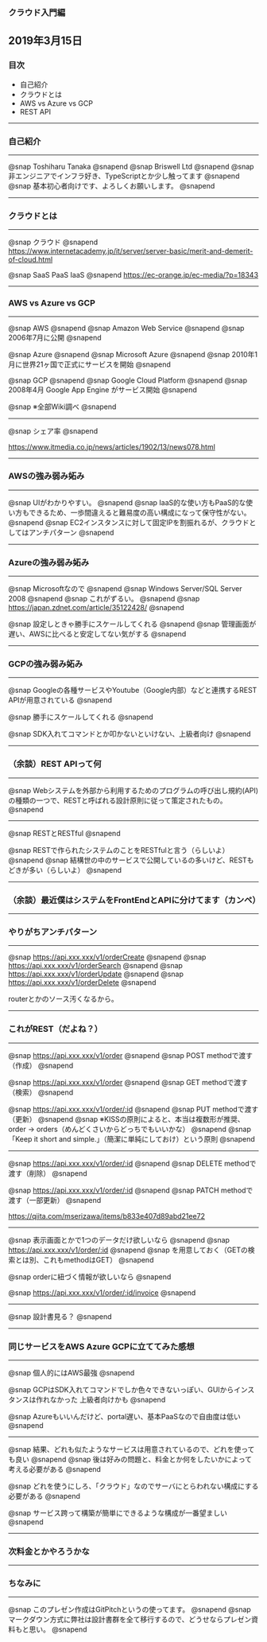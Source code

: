 ### クラウド入門編

2019年3月15日
---


### 目次
* 自己紹介
* クラウドとは
* AWS vs Azure vs GCP
* REST API


---


### 自己紹介


---
@snap
Toshiharu Tanaka
@snapend
@snap
Briswell Ltd
@snapend
@snap
非エンジニアでインフラ好き、TypeScriptとか少し触ってます
@snapend
@snap
基本初心者向けです、よろしくお願いします。
@snapend


---


### クラウドとは

---
@snap
クラウド
@snapend
https://www.internetacademy.jp/it/server/server-basic/merit-and-demerit-of-cloud.html

@snap
SaaS PaaS IaaS
@snapend
https://ec-orange.jp/ec-media/?p=18343

---

### AWS vs Azure vs GCP

---
@snap
AWS
@snapend
@snap
Amazon Web Service
@snapend
@snap
2006年7月に公開
@snapend

@snap
Azure
@snapend
@snap
Microsoft Azure
@snapend
@snap
2010年1月に世界21ヶ国で正式にサービスを開始
@snapend

@snap
GCP
@snapend
@snap
Google Cloud Platform
@snapend
@snap
2008年4月 Google App Engine がサービス開始
@snapend

@snap
※全部Wiki調べ
@snapend

---

@snap
シェア率
@snapend

https://www.itmedia.co.jp/news/articles/1902/13/news078.html

---

### AWSの強み弱み妬み

---
@snap
UIがわかりやすい。
@snapend
@snap
IaaS的な使い方もPaaS的な使い方もできるため、一歩間違えると難易度の高い構成になって保守性がない。
@snapend
@snap
EC2インスタンスに対して固定IPを割振れるが、クラウドとしてはアンチパターン
@snapend

---

### Azureの強み弱み妬み

---
@snap
Microsoftなので
@snapend
@snap
Windows Server/SQL Server 2008
@snapend
@snap
これがずるい。
@snapend
@snap
https://japan.zdnet.com/article/35122428/
@snapend

@snap
設定しときゃ勝手にスケールしてくれる
@snapend
@snap
管理画面が遅い、AWSに比べると安定してない気がする
@snapend

---


### GCPの強み弱み妬み

---
@snap
Googleの各種サービスやYoutube（Google内部）などと連携するREST APIが用意されている
@snapend

@snap
勝手にスケールしてくれる
@snapend

@snap
SDK入れてコマンドとか叩かないといけない、上級者向け
@snapend

---


### （余談）REST APIって何

---

@snap
Webシステムを外部から利用するためのプログラムの呼び出し規約(API)の種類の一つで、RESTと呼ばれる設計原則に従って策定されたもの。
@snapend

---

@snap
RESTとRESTful
@snapend

@snap
RESTで作られたシステムのことをRESTfulと言う（らしいよ）
@snapend
@snap
結構世の中のサービスで公開しているの多いけど、RESTもどきが多い（らしいよ）
@snapend

---

### （余談）最近僕はシステムをFrontEndとAPIに分けてます（カンペ）

---


### やりがちアンチパターン

---

@snap
https://api.xxx.xxx/v1/orderCreate
@snapend
@snap
https://api.xxx.xxx/v1/orderSearch
@snapend
@snap
https://api.xxx.xxx/v1/orderUpdate
@snapend
@snap
https://api.xxx.xxx/v1/orderDelete
@snapend

routerとかのソース汚くなるから。

---

### これがREST（だよね？）

---
@snap
https://api.xxx.xxx/v1/order
@snapend
@snap
POST methodで渡す（作成）
@snapend

@snap
https://api.xxx.xxx/v1/order
@snapend
@snap
GET methodで渡す（検索）
@snapend

@snap
https://api.xxx.xxx/v1/order/:id
@snapend
@snap
PUT methodで渡す（更新）
@snapend
@snap
※KISSの原則によると、本当は複数形が推奨、order → orders（めんどくさいからどっちでもいいかな）
@snapend
@snap
「Keep it short and simple.」（簡潔に単純にしておけ）という原則
@snapend

---

@snap
https://api.xxx.xxx/v1/order/:id
@snapend
@snap
DELETE methodで渡す（削除）
@snapend

@snap
https://api.xxx.xxx/v1/order/:id
@snapend
@snap
PATCH methodで渡す（一部更新）
@snapend

https://qiita.com/mserizawa/items/b833e407d89abd21ee72

---

@snap
表示画面とかで1つのデータだけ欲しいなら
@snapend
@snap
https://api.xxx.xxx/v1/order/:id
@snapend
@snap
を用意しておく（GETの検索とは別、これもmethodはGET）
@snapend

@snap
orderに紐づく情報が欲しいなら
@snapend

@snap
https://api.xxx.xxx/v1/order/:id/invoice
@snapend

---

@snap
設計書見る？
@snapend

---

### 同じサービスをAWS Azure GCPに立ててみた感想

---
@snap
個人的にはAWS最強
@snapend

@snap
GCPはSDK入れてコマンドでしか色々できないっぽい、GUIからインスタンスは作れなかった
上級者向けかも
@snapend

@snap
Azureもいいんだけど、portal遅い、基本PaaSなので自由度は低い
@snapend

---

@snap
結果、どれも似たようなサービスは用意されているので、どれを使っても良い
@snapend
@snap
後は好みの問題と、料金とか何をしたいかによって考える必要がある
@snapend

@snap
どれを使うにしろ、「クラウド」なのでサーバにとらわれない構成にする必要がある
@snapend

@snap
サービス跨って構築が簡単にできるような構成が一番望ましい
@snapend



---

### 次料金とかやろうかな

---

### ちなみに

---
@snap
このプレゼン作成はGitPitchというの使ってます。
@snapend
@snap
マークダウン方式に弊社は設計書群を全て移行するので、どうせならプレゼン資料もと思い。
@snapend
